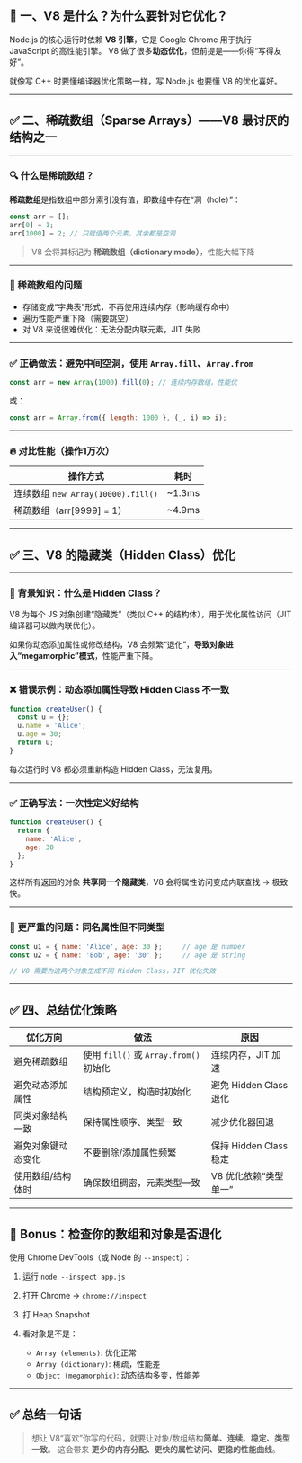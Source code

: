 ## 🧠 一、V8 是什么？为什么要针对它优化？

Node.js 的核心运行时依赖 **V8 引擎**，它是 Google Chrome 用于执行 JavaScript 的高性能引擎。
V8 做了很多**动态优化**，但前提是——你得“写得友好”。

就像写 C++ 时要懂编译器优化策略一样，写 Node.js 也要懂 V8 的优化喜好。

---

## ✅ 二、稀疏数组（Sparse Arrays）——V8 最讨厌的结构之一

---

### 🔍 什么是稀疏数组？

**稀疏数组**是指数组中部分索引没有值，即数组中存在“洞（hole）”：

```js
const arr = [];
arr[0] = 1;
arr[1000] = 2; // 只赋值两个元素，其余都是空洞
```

> V8 会将其标记为 **稀疏数组（dictionary mode）**，性能大幅下降

---

### 🧪 稀疏数组的问题

* 存储变成“字典表”形式，不再使用连续内存（影响缓存命中）
* 遍历性能严重下降（需要跳空）
* 对 V8 来说很难优化：无法分配内联元素，JIT 失败

---

### ✅ 正确做法：避免中间空洞，使用 `Array.fill`、`Array.from`

```js
const arr = new Array(1000).fill(0); // 连续内存数组，性能优
```

或：

```js
const arr = Array.from({ length: 1000 }, (_, i) => i);
```

---

### 🔥 对比性能（操作1万次）

| 操作方式                           | 耗时      |
| ------------------------------ | ------- |
| 连续数组 `new Array(10000).fill()` | \~1.3ms |
| 稀疏数组（arr\[9999] = 1）           | \~4.9ms |

---

## ✅ 三、V8 的隐藏类（Hidden Class）优化

---

### 🧠 背景知识：什么是 Hidden Class？

V8 为每个 JS 对象创建“隐藏类”（类似 C++ 的结构体），用于优化属性访问（JIT 编译器可以做内联优化）。

如果你动态添加属性或修改结构，V8 会频繁“退化”，**导致对象进入“megamorphic”模式**，性能严重下降。

---

### ❌ 错误示例：动态添加属性导致 Hidden Class 不一致

```js
function createUser() {
  const u = {};
  u.name = 'Alice';
  u.age = 30;
  return u;
}
```

每次运行时 V8 都必须重新构造 Hidden Class，无法复用。

---

### ✅ 正确写法：一次性定义好结构

```js
function createUser() {
  return {
    name: 'Alice',
    age: 30
  };
}
```

这样所有返回的对象 **共享同一个隐藏类**，V8 会将属性访问变成内联查找 → 极致快。

---

### 🚫 更严重的问题：同名属性但不同类型

```js
const u1 = { name: 'Alice', age: 30 };     // age 是 number
const u2 = { name: 'Bob', age: '30' };     // age 是 string

// V8 需要为这两个对象生成不同 Hidden Class，JIT 优化失效
```

---

## ✅ 四、总结优化策略

| 优化方向      | 做法                               | 原因                 |
| --------- | -------------------------------- | ------------------ |
| 避免稀疏数组    | 使用 `fill()` 或 `Array.from()` 初始化 | 连续内存，JIT 加速        |
| 避免动态添加属性  | 结构预定义，构造时初始化                     | 避免 Hidden Class 退化 |
| 同类对象结构一致  | 保持属性顺序、类型一致                      | 减少优化器回退            |
| 避免对象键动态变化 | 不要删除/添加属性频繁                      | 保持 Hidden Class 稳定 |
| 使用数组/结构体时 | 确保数组稠密，元素类型一致                    | V8 优化依赖“类型单一”      |

---

## 🧪 Bonus：检查你的数组和对象是否退化

使用 Chrome DevTools（或 Node 的 `--inspect`）：

1. 运行 `node --inspect app.js`
2. 打开 Chrome → `chrome://inspect`
3. 打 Heap Snapshot
4. 看对象是不是：

   * `Array (elements)`: 优化正常
   * `Array (dictionary)`: 稀疏，性能差
   * `Object (megamorphic)`: 动态结构多变，性能差

---

## ✅ 总结一句话

> 想让 V8“喜欢”你写的代码，就要让对象/数组结构**简单、连续、稳定、类型一致**。
> 这会带来 **更少的内存分配、更快的属性访问、更稳的性能曲线**。


